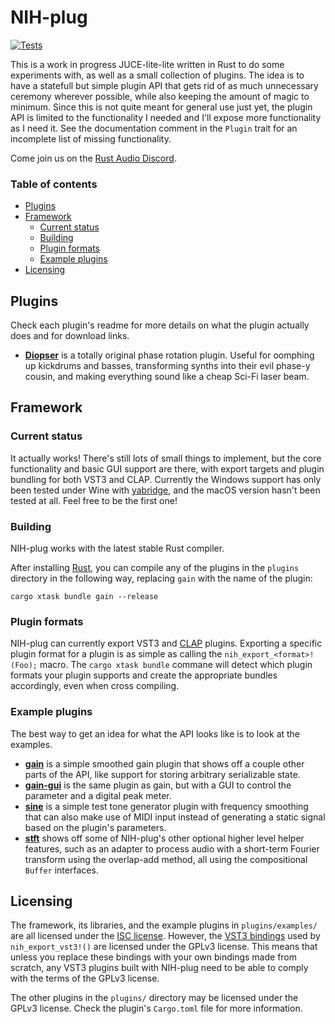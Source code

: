 # NIH-plug

[![Tests](https://github.com/robbert-vdh/nih-plugs/actions/workflows/test.yml/badge.svg)](https://github.com/robbert-vdh/nih-plugs/actions/workflows/test.yml)

This is a work in progress JUCE-lite-lite written in Rust to do some experiments
with, as well as a small collection of plugins. The idea is to have a statefull
but simple plugin API that gets rid of as much unnecessary ceremony wherever
possible, while also keeping the amount of magic to minimum. Since this is not
quite meant for general use just yet, the plugin API is limited to the
functionality I needed and I'll expose more functionality as I need it. See the
documentation comment in the `Plugin` trait for an incomplete list of missing
functionality.

Come join us on the [Rust Audio Discord](https://discord.gg/ykxU3rt4Cb).

### Table of contents

- [Plugins](#plugins)
- [Framework](#framework)
  - [Current status](#current-status)
  - [Building](#building)
  - [Plugin formats](#plugin-formats)
  - [Example plugins](#example-plugins)
- [Licensing](#licensing)

## Plugins

Check each plugin's readme for more details on what the plugin actually does and
for download links.

- [**Diopser**](plugins/diopser) is a totally original phase rotation plugin.
  Useful for oomphing up kickdrums and basses, transforming synths into their
  evil phase-y cousin, and making everything sound like a cheap Sci-Fi laser
  beam.

## Framework

### Current status

It actually works! There's still lots of small things to implement, but the core
functionality and basic GUI support are there, with export targets and plugin
bundling for both VST3 and CLAP. Currently the Windows support has only been
tested under Wine with [yabridge](https://github.com/robbert-vdh/yabridge), and
the macOS version hasn't been tested at all. Feel free to be the first one!

### Building

NIH-plug works with the latest stable Rust compiler.

After installing [Rust](https://rustup.rs/), you can compile any of the plugins
in the `plugins` directory in the following way, replacing `gain` with the name
of the plugin:

```shell
cargo xtask bundle gain --release
```

### Plugin formats

NIH-plug can currently export VST3 and
[CLAP](https://github.com/free-audio/clap) plugins. Exporting a specific plugin
format for a plugin is as simple as calling the `nih_export_<format>!(Foo);`
macro. The `cargo xtask bundle` commane will detect which plugin formats your
plugin supports and create the appropriate bundles accordingly, even when cross
compiling.

### Example plugins

The best way to get an idea for what the API looks like is to look at the
examples.

- [**gain**](plugins/examples/gain) is a simple smoothed gain plugin that shows
  off a couple other parts of the API, like support for storing arbitrary
  serializable state.
- [**gain-gui**](plugins/examples/gain-gui) is the same plugin as gain, but with
  a GUI to control the parameter and a digital peak meter.
- [**sine**](plugins/examples/sine) is a simple test tone generator plugin with
  frequency smoothing that can also make use of MIDI input instead of generating
  a static signal based on the plugin's parameters.
- [**stft**](plugins/examples/stft) shows off some of NIH-plug's other optional
  higher level helper features, such as an adapter to process audio with a
  short-term Fourier transform using the overlap-add method, all using the
  compositional `Buffer` interfaces.

## Licensing

The framework, its libraries, and the example plugins in `plugins/examples/` are
all licensed under the [ISC license](https://www.isc.org/licenses/). However,
the [VST3 bindings](https://github.com/RustAudio/vst3-sys) used by
`nih_export_vst3!()` are licensed under the GPLv3 license. This means that
unless you replace these bindings with your own bindings made from scratch, any
VST3 plugins built with NIH-plug need to be able to comply with the terms of the
GPLv3 license.

The other plugins in the `plugins/` directory may be licensed under the GPLv3
license. Check the plugin's `Cargo.toml` file for more information.
